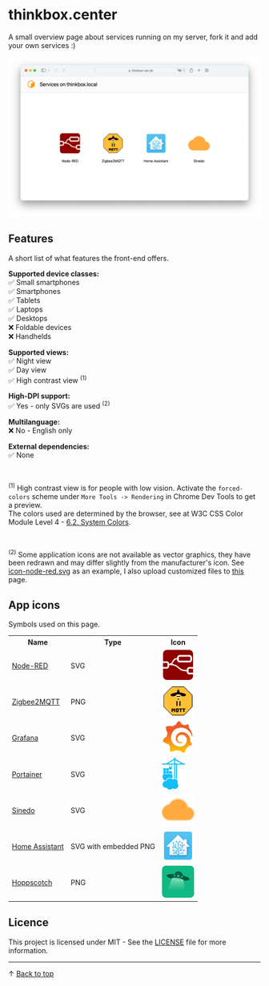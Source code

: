# thinkbox.center
A small overview page about services running on my server, fork it and add your own services :)

<img src="docs/website.png" alt="overview page"/>

## Features

A short list of what features the front-end offers.

<b>Supported device classes:</b><br>
✅ Small smartphones<br>
✅ Smartphones<br>
✅ Tablets<br>
✅ Laptops<br>
✅ Desktops<br>
❌ Foldable devices<br>
❌ Handhelds<br>

<b>Supported views:</b><br>
✅ Night view<br>
✅ Day view<br>
✅ High contrast view <sup>(1)</sup>

<b>High-DPI support:</b><br>
✅ Yes - only SVGs are used <sup>(2)</sup><br>

<b>Multilanguage:</b><br>
❌ No - English only<br>

<b>External dependencies:</b><br>
✅ None<br>

<br>

<sup>(1)</sup>
High contrast view is for people with low vision. Activate the `forced-colors` scheme under `More Tools -> Rendering` in Chrome Dev Tools to get a preview.<br>
The colors used are determined by the browser, see at W3C CSS Color Module Level 4 - [6.2. System Colors](https://www.w3.org/TR/css-color-4/#css-system-colors).

<br>

<sup>(2)</sup>
Some application icons are not available as vector graphics, they have been redrawn and may differ slightly from the manufacturer's icon. See [icon-node-red.svg](/images/icon-node-red.svg) as an example, I also upload customized files to [this](https://worldvectorlogo.com/logo/node-red-2) page.

## App icons

Symbols used on this page.

<table wit>
	<tr>
		<th>Name</th>
		<th>Type</th>
		<th>Icon</th>
 	</tr>
 	<tr>
  		<td>
			<a href="https://nodered.org">Node-RED</a>
		</td>
  		<td>SVG</td>
   		<td>
            <img height=64px src="./images/icon-node-red.svg"></img>
        </td>
 	</tr>
 	<tr>
  		<td>
			<a href="https://www.zigbee2mqtt.io">Zigbee2MQTT</a>
		</td>
  		<td>PNG</td>
   		<td>
            <img height=64px src="./images/icon-zigbee2mqtt.png"></img>
        </td>
 	</tr>
 	<tr>
  		<td>
			<a href="https://grafana.com">Grafana</a>
		</td>
  		<td>SVG</td>
   		<td>
            <img height=64px src="./images/icon-grafana.svg"></img>
        </td>
 	</tr>
 	<tr>
  		<td>
			<a href="https://www.portainer.io">Portainer</a>
		</td>
  		<td>SVG</td>
   		<td>
            <img height=64px src="./images/icon-portainer.svg"></img>
        </td>
 	</tr>
 	<tr>
  		<td>
			<a href="https://github.com/patbec/Sinedo">Sinedo</a>
		</td>
  		<td>SVG</td>
   		<td>
            <img height=64px src="./images/icon-sinedo.svg"></img>
        </td>
 	</tr>
 	<tr>
  		<td>
			<a href="https://www.home-assistant.io">Home Assistant</a>
		</td>
  		<td>SVG with embedded PNG</td>
   		<td>
            <img height=64px src="./images/icon-home-assistant.svg"></img>
        </td>
 	</tr>
 	<tr>
  		<td>
			<a href="https://hoppscotch.io">Hoppscotch</a>
		</td>
		<td>PNG</td>
   		<td>
            <img height=64px src="./images/icon-hoppscotch.png"></img>
        </td>
 	</tr>
</table>


## Licence

This project is licensed under MIT - See the [LICENSE](/LICENSE) file for more information.

---

&uarr; [Back to top](#thinkbox-vpnde)